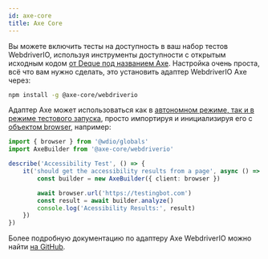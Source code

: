 ```yaml
---
id: axe-core
title: Axe Core
---
```


Вы можете включить тесты на доступность в ваш набор тестов WebdriverIO, используя инструменты доступности с открытым исходным кодом [от Deque под названием Axe](https://www.deque.com/axe/). Настройка очень проста, всё что вам нужно сделать, это установить адаптер WebdriverIO Axe через:

```bash npm2yarn
npm install -g @axe-core/webdriverio
```

Адаптер Axe может использоваться как в [автономном режиме, так и в режиме тестового запуска](/docs/setuptypes), просто импортируя и инициализируя его с [объектом browser](/docs/api/browser), например:

```ts
import { browser } from '@wdio/globals'
import AxeBuilder from '@axe-core/webdriverio'

describe('Accessibility Test', () => {
    it('should get the accessibility results from a page', async () => {
        const builder = new AxeBuilder({ client: browser })

        await browser.url('https://testingbot.com')
        const result = await builder.analyze()
        console.log('Acessibility Results:', result)
    })
})
```

Более подробную документацию по адаптеру Axe WebdriverIO можно найти [на GitHub](https://github.com/dequelabs/axe-core-npm/tree/develop/packages/webdriverio#usage).